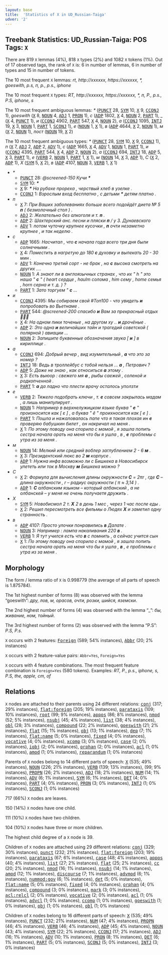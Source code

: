 ```yaml
---
layout: base
title:  'Statistics of X in UD_Russian-Taiga'
udver: '2'
---
```


## Treebank Statistics: UD_Russian-Taiga: POS Tags: `X`

There are 819 `X` lemmas (4%), 818 `X` types (2%) and 1082 `X` tokens (1%).
Out of 17 observed tags, the rank of `X` is: 6 in number of lemmas, 6 in number of types and 15 in number of tokens.

The 10 most frequent `X` lemmas: <em>rt, http://xxxxxx, https://xxxxxx, *, goeswith, p.s, п, p., p.s., iphone</em>

The 10 most frequent `X` types:  <em>RT, http://xxxxxx, https://xxxxxx, *, п, P., p.s., P.S, iphone, s</em>

The 10 most frequent ambiguous lemmas: <em>*</em> (<tt><a href="ru_taiga-pos-PUNCT.html">PUNCT</a></tt> 28, <tt><a href="ru_taiga-pos-SYM.html">SYM</a></tt> 10, <tt><a href="ru_taiga-pos-X.html">X</a></tt> 9, <tt><a href="ru_taiga-pos-CCONJ.html">CCONJ</a></tt> 1), <em>goeswith</em> (<tt><a href="ru_taiga-pos-X.html">X</a></tt> 8, <tt><a href="ru_taiga-pos-NOUN.html">NOUN</a></tt> 4, <tt><a href="ru_taiga-pos-ADJ.html">ADJ</a></tt> 1, <tt><a href="ru_taiga-pos-PRON.html">PRON</a></tt> 1), <em>с</em> (<tt><a href="ru_taiga-pos-ADP.html">ADP</a></tt> 1802, <tt><a href="ru_taiga-pos-X.html">X</a></tt> 4, <tt><a href="ru_taiga-pos-NOUN.html">NOUN</a></tt> 2, <tt><a href="ru_taiga-pos-PART.html">PART</a></tt> 1), <em>_</em> (<tt><a href="ru_taiga-pos-X.html">X</a></tt> 4, <tt><a href="ru_taiga-pos-PUNCT.html">PUNCT</a></tt> 1), <em>и</em> (<tt><a href="ru_taiga-pos-CCONJ.html">CCONJ</a></tt> 4902, <tt><a href="ru_taiga-pos-PART.html">PART</a></tt> 547, <tt><a href="ru_taiga-pos-X.html">X</a></tt> 4, <tt><a href="ru_taiga-pos-NOUN.html">NOUN</a></tt> 2), <em>а</em> (<tt><a href="ru_taiga-pos-CCONJ.html">CCONJ</a></tt> 1095, <tt><a href="ru_taiga-pos-INTJ.html">INTJ</a></tt> 19, <tt><a href="ru_taiga-pos-X.html">X</a></tt> 3, <tt><a href="ru_taiga-pos-NOUN.html">NOUN</a></tt> 1, <tt><a href="ru_taiga-pos-PART.html">PART</a></tt> 1, <tt><a href="ru_taiga-pos-SCONJ.html">SCONJ</a></tt> 1), <em>е</em> (<tt><a href="ru_taiga-pos-NOUN.html">NOUN</a></tt> 1, <tt><a href="ru_taiga-pos-X.html">X</a></tt> 1), <em>в</em> (<tt><a href="ru_taiga-pos-ADP.html">ADP</a></tt> 4644, <tt><a href="ru_taiga-pos-X.html">X</a></tt> 2, <tt><a href="ru_taiga-pos-NOUN.html">NOUN</a></tt> 1), <em>м</em> (<tt><a href="ru_taiga-pos-X.html">X</a></tt> 2, <tt><a href="ru_taiga-pos-NOUN.html">NOUN</a></tt> 1), <em>пост</em> (<tt><a href="ru_taiga-pos-NOUN.html">NOUN</a></tt> 19, <tt><a href="ru_taiga-pos-X.html">X</a></tt> 2)

The 10 most frequent ambiguous types:  <em>*</em> (<tt><a href="ru_taiga-pos-PUNCT.html">PUNCT</a></tt> 28, <tt><a href="ru_taiga-pos-SYM.html">SYM</a></tt> 10, <tt><a href="ru_taiga-pos-X.html">X</a></tt> 9, <tt><a href="ru_taiga-pos-CCONJ.html">CCONJ</a></tt> 1), <em>п</em> (<tt><a href="ru_taiga-pos-X.html">X</a></tt> 7, <tt><a href="ru_taiga-pos-ADJ.html">ADJ</a></tt> 2, <tt><a href="ru_taiga-pos-ADP.html">ADP</a></tt> 2, <tt><a href="ru_taiga-pos-ADV.html">ADV</a></tt> 1), <em>с</em> (<tt><a href="ru_taiga-pos-ADP.html">ADP</a></tt> 1665, <tt><a href="ru_taiga-pos-X.html">X</a></tt> 4, <tt><a href="ru_taiga-pos-ADV.html">ADV</a></tt> 1, <tt><a href="ru_taiga-pos-NOUN.html">NOUN</a></tt> 1, <tt><a href="ru_taiga-pos-PART.html">PART</a></tt> 1), <em>и</em> (<tt><a href="ru_taiga-pos-CCONJ.html">CCONJ</a></tt> 4395, <tt><a href="ru_taiga-pos-PART.html">PART</a></tt> 544, <tt><a href="ru_taiga-pos-X.html">X</a></tt> 4, <tt><a href="ru_taiga-pos-ADP.html">ADP</a></tt> 2, <tt><a href="ru_taiga-pos-NOUN.html">NOUN</a></tt> 2), <em>а</em> (<tt><a href="ru_taiga-pos-CCONJ.html">CCONJ</a></tt> 694, <tt><a href="ru_taiga-pos-INTJ.html">INTJ</a></tt> 18, <tt><a href="ru_taiga-pos-ADP.html">ADP</a></tt> 5, <tt><a href="ru_taiga-pos-X.html">X</a></tt> 3, <tt><a href="ru_taiga-pos-PART.html">PART</a></tt> 1), <em>е</em> (<tt><a href="ru_taiga-pos-VERB.html">VERB</a></tt> 2, <tt><a href="ru_taiga-pos-NOUN.html">NOUN</a></tt> 1, <tt><a href="ru_taiga-pos-PART.html">PART</a></tt> 1, <tt><a href="ru_taiga-pos-X.html">X</a></tt> 1), <em>м</em> (<tt><a href="ru_taiga-pos-NOUN.html">NOUN</a></tt> 14, <tt><a href="ru_taiga-pos-X.html">X</a></tt> 3, <tt><a href="ru_taiga-pos-ADP.html">ADP</a></tt> 1), <em>C</em> (<tt><a href="ru_taiga-pos-X.html">X</a></tt> 2, <tt><a href="ru_taiga-pos-ADP.html">ADP</a></tt> 1), <em>Х</em> (<tt><a href="ru_taiga-pos-SYM.html">SYM</a></tt> 5, <tt><a href="ru_taiga-pos-X.html">X</a></tt> 2), <em>в</em> (<tt><a href="ru_taiga-pos-ADP.html">ADP</a></tt> 4107, <tt><a href="ru_taiga-pos-NOUN.html">NOUN</a></tt> 3, <tt><a href="ru_taiga-pos-VERB.html">VERB</a></tt> 1, <tt><a href="ru_taiga-pos-X.html">X</a></tt> 1)


* <em>*</em>
  * <tt><a href="ru_taiga-pos-PUNCT.html">PUNCT</a></tt> 28: <em>@screened-150 Кучи <b>*</b></em>
  * <tt><a href="ru_taiga-pos-SYM.html">SYM</a></tt> 10: <em><b>*</b></em>
  * <tt><a href="ru_taiga-pos-X.html">X</a></tt> 9: <em><b>*</b> <b>*</b> <b>*</b> На рубахе прореха , черствый хлеб в узелке .</em>
  * <tt><a href="ru_taiga-pos-CCONJ.html">CCONJ</a></tt> 1: <em>Взрослым вход бесплатно , с детьми <b>*</b> детям платно .</em>
* <em>п</em>
  * <tt><a href="ru_taiga-pos-X.html">X</a></tt> 7: <em>При Ваших заболеваниях больше всего подойдёт диета № 5 <b>п</b> ( безмолочный стол ) .</em>
  * <tt><a href="ru_taiga-pos-ADJ.html">ADJ</a></tt> 2: <em>Желательно без алкоголя и т. <b>п</b> .</em>
  * <tt><a href="ru_taiga-pos-ADP.html">ADP</a></tt> 2: <em>Шахтерский анс. песни и пляски <b>п</b> / у З. Дунаевского</em>
  * <tt><a href="ru_taiga-pos-ADV.html">ADV</a></tt> 1: <em>потом чуточку крупнее кусочки , <b>п</b> очти незаметно крупнее , и так неделю .</em>
* <em>с</em>
  * <tt><a href="ru_taiga-pos-ADP.html">ADP</a></tt> 1665: <em>Насчитал , что <b>с</b> начала года всего три дня были солнечными .</em>
  * <tt><a href="ru_taiga-pos-X.html">X</a></tt> 4: <em>Поместить в нагретую до 180 <b>с</b> духовку и выпекать 20 - 30 мин .</em>
  * <tt><a href="ru_taiga-pos-ADV.html">ADV</a></tt> 1: <em>Конечно третий сорт - не брак , но <b>с</b> высока смотреть на других ….</em>
  * <tt><a href="ru_taiga-pos-NOUN.html">NOUN</a></tt> 1: <em>А знают ли в англоязычных странах , что их " h " это наша " <b>с</b> " ( heart сердце , haulm солома , him сему , home семья , horn серна и т. д. ) ?</em>
  * <tt><a href="ru_taiga-pos-PART.html">PART</a></tt> 1: <em>Зато торгуем " <b>с</b> ...</em>
* <em>и</em>
  * <tt><a href="ru_taiga-pos-CCONJ.html">CCONJ</a></tt> 4395: <em>Мы собираем свой #Топ100 - что увидеть <b>и</b> попробовать во Вьетнаме .</em>
  * <tt><a href="ru_taiga-pos-PART.html">PART</a></tt> 544: <em>@screened-200 спасибо <b>и</b> Вам за прекрасный отдых 👌🏻🌸</em>
  * <tt><a href="ru_taiga-pos-X.html">X</a></tt> 4: <em>На одном пики точеные , на другом ху .. <b>и</b> дрочёные .</em>
  * <tt><a href="ru_taiga-pos-ADP.html">ADP</a></tt> 2: <em>Это одна <b>и</b> величайших тайн и трагедий советской ( полярной ) авиации ...</em>
  * <tt><a href="ru_taiga-pos-NOUN.html">NOUN</a></tt> 2: <em>Запишите буквенные обозначения звука [ <b>и</b> ] в кириллице .</em>
* <em>а</em>
  * <tt><a href="ru_taiga-pos-CCONJ.html">CCONJ</a></tt> 694: <em>Добрый вечер , вид изумительный , <b>а</b> что это за номер ?</em>
  * <tt><a href="ru_taiga-pos-INTJ.html">INTJ</a></tt> 18: <em>Ведь в троллейбус с тобой нельзя ... <b>а</b> , Петрович ?</em>
  * <tt><a href="ru_taiga-pos-ADP.html">ADP</a></tt> 5: <em>Даже не знаю , как относиться <b>а</b> этому .</em>
  * <tt><a href="ru_taiga-pos-X.html">X</a></tt> 3: <em>Есть выюор : свежего мя <b>а</b> , рыбы саежей , соленой и родкопченной .</em>
  * <tt><a href="ru_taiga-pos-PART.html">PART</a></tt> 1: <em><b>а</b> да ладно что плести врачу осталось уползти</em>
* <em>е</em>
  * <tt><a href="ru_taiga-pos-VERB.html">VERB</a></tt> 2: <em>Тяжело подобрать ключи , т. <b>е</b> совсем закрылась мадам , а лишь манипулирует .</em>
  * <tt><a href="ru_taiga-pos-NOUN.html">NOUN</a></tt> 1: <em>Например в верхнелужицком языке буква " <b>е</b> " произносится как [ ɛ ] , а буква " ě " проихносится как [ e ] .</em>
  * <tt><a href="ru_taiga-pos-PART.html">PART</a></tt> 1: <em>Пошла и нажаловалась папе что я такая плохая ин <b>е</b> проверяю бабушкин билет , он накричал на меня .</em>
  * <tt><a href="ru_taiga-pos-X.html">X</a></tt> 1: <em>По этому поводу она спорила с мамой , я зашла попить сестра начала орать на меня что бы я ушла , в , <b>е</b> проблемы с утра из за меня .</em>
* <em>м</em>
  * <tt><a href="ru_taiga-pos-NOUN.html">NOUN</a></tt> 14: <em>Мелкий или средний воблер заглублением 2 - 6 <b>м</b> .</em>
  * <tt><a href="ru_taiga-pos-X.html">X</a></tt> 3: <em>Президентский люкс во 2 <b>м</b> корпусе .</em>
  * <tt><a href="ru_taiga-pos-ADP.html">ADP</a></tt> 1: <em>Нужна инфа возможно ли с Бишкека в Новосибирск улететь или ток в Москву <b>м</b> Бишкека можно ?</em>
* <em>C</em>
  * <tt><a href="ru_taiga-pos-X.html">X</a></tt> 2: <em>Формула для вычисления длины окружности <b>C</b> = 2πr , где <b>C</b> – длина окружности , r – радиус окружности ( π ≈ 3,14 ) .</em>
  * <tt><a href="ru_taiga-pos-ADP.html">ADP</a></tt> 1: <em><b>C</b> албанским языком – который албанский , а не олбанскей – у меня не очень получаетя дружить .</em>
* <em>Х</em>
  * <tt><a href="ru_taiga-pos-SYM.html">SYM</a></tt> 5: <em>Новобисмол 2 т. <b>Х</b> 2 в день 1 мес , через 1 час после еды .</em>
  * <tt><a href="ru_taiga-pos-X.html">X</a></tt> 2: <em>Решил пересмотреть все фильмы о Людях <b>Х</b> и заметил одну странность .</em>
* <em>в</em>
  * <tt><a href="ru_taiga-pos-ADP.html">ADP</a></tt> 4107: <em>Просто улочки понравились <b>в</b> Далате .</em>
  * <tt><a href="ru_taiga-pos-NOUN.html">NOUN</a></tt> 3: <em>Например : лампа накаливания 220 <b>в</b> .</em>
  * <tt><a href="ru_taiga-pos-VERB.html">VERB</a></tt> 1: <em>Я тут учился есть что <b>в</b> с помнить , а сейчас учится сын</em>
  * <tt><a href="ru_taiga-pos-X.html">X</a></tt> 1: <em>По этому поводу она спорила с мамой , я зашла попить сестра начала орать на меня что бы я ушла , <b>в</b> , е проблемы с утра из за меня .</em>

## Morphology

The form / lemma ratio of `X` is 0.998779 (the average of all parts of speech is 1.875784).

The 1st highest number of forms (8) was observed with the lemma “goeswith”: <em>дру, лов, м, орасов, очти, розки, шийся, яземски</em>.

The 2nd highest number of forms (4) was observed with the lemma “_”: <em>бы, живание, ном, тойный</em>.

The 3rd highest number of forms (2) was observed with the lemma “P.S”: <em>P.S, P.s</em>.

`X` occurs with 2 features: <tt><a href="ru_taiga-feat-Foreign.html">Foreign</a></tt> (589; 54% instances), <tt><a href="ru_taiga-feat-Abbr.html">Abbr</a></tt> (20; 2% instances)

`X` occurs with 2 feature-value pairs: `Abbr=Yes`, `Foreign=Yes`

`X` occurs with 4 feature combinations.
The most frequent feature combination is `Foreign=Yes` (580 tokens).
Examples: <em>RT, P., p.s., iphone, s, P.S, the, apple, cm, of</em>


## Relations

`X` nodes are attached to their parents using 24 different relations: <tt><a href="ru_taiga-dep-conj.html">conj</a></tt> (317; 29% instances), <tt><a href="ru_taiga-dep-flat-foreign.html">flat:foreign</a></tt> (205; 19% instances), <tt><a href="ru_taiga-dep-parataxis.html">parataxis</a></tt> (109; 10% instances), <tt><a href="ru_taiga-dep-root.html">root</a></tt> (99; 9% instances), <tt><a href="ru_taiga-dep-appos.html">appos</a></tt> (86; 8% instances), <tt><a href="ru_taiga-dep-nmod.html">nmod</a></tt> (52; 5% instances), <tt><a href="ru_taiga-dep-nsubj.html">nsubj</a></tt> (45; 4% instances), <tt><a href="ru_taiga-dep-list.html">list</a></tt> (38; 4% instances), <tt><a href="ru_taiga-dep-obl.html">obl</a></tt> (28; 3% instances), <tt><a href="ru_taiga-dep-compound.html">compound</a></tt> (22; 2% instances), <tt><a href="ru_taiga-dep-goeswith.html">goeswith</a></tt> (21; 2% instances), <tt><a href="ru_taiga-dep-flat.html">flat</a></tt> (15; 1% instances), <tt><a href="ru_taiga-dep-obj.html">obj</a></tt> (13; 1% instances), <tt><a href="ru_taiga-dep-dep.html">dep</a></tt> (7; 1% instances), <tt><a href="ru_taiga-dep-flat-name.html">flat:name</a></tt> (5; 0% instances), <tt><a href="ru_taiga-dep-fixed.html">fixed</a></tt> (4; 0% instances), <tt><a href="ru_taiga-dep-vocative.html">vocative</a></tt> (4; 0% instances), <tt><a href="ru_taiga-dep-xcomp.html">xcomp</a></tt> (3; 0% instances), <tt><a href="ru_taiga-dep-case.html">case</a></tt> (2; 0% instances), <tt><a href="ru_taiga-dep-iobj.html">iobj</a></tt> (2; 0% instances), <tt><a href="ru_taiga-dep-orphan.html">orphan</a></tt> (2; 0% instances), <tt><a href="ru_taiga-dep-acl.html">acl</a></tt> (1; 0% instances), <tt><a href="ru_taiga-dep-amod.html">amod</a></tt> (1; 0% instances), <tt><a href="ru_taiga-dep-reparandum.html">reparandum</a></tt> (1; 0% instances)

Parents of `X` nodes belong to 14 different parts of speech: <tt><a href="ru_taiga-pos-X.html">X</a></tt> (535; 49% instances), <tt><a href="ru_taiga-pos-NOUN.html">NOUN</a></tt> (226; 21% instances), <tt><a href="ru_taiga-pos-VERB.html">VERB</a></tt> (139; 13% instances),  (99; 9% instances), <tt><a href="ru_taiga-pos-PROPN.html">PROPN</a></tt> (26; 2% instances), <tt><a href="ru_taiga-pos-ADJ.html">ADJ</a></tt> (18; 2% instances), <tt><a href="ru_taiga-pos-NUM.html">NUM</a></tt> (14; 1% instances), <tt><a href="ru_taiga-pos-ADV.html">ADV</a></tt> (6; 1% instances), <tt><a href="ru_taiga-pos-SYM.html">SYM</a></tt> (6; 1% instances), <tt><a href="ru_taiga-pos-DET.html">DET</a></tt> (4; 0% instances), <tt><a href="ru_taiga-pos-PART.html">PART</a></tt> (4; 0% instances), <tt><a href="ru_taiga-pos-PRON.html">PRON</a></tt> (3; 0% instances), <tt><a href="ru_taiga-pos-INTJ.html">INTJ</a></tt> (1; 0% instances), <tt><a href="ru_taiga-pos-SCONJ.html">SCONJ</a></tt> (1; 0% instances)

717 (66%) `X` nodes are leaves.

150 (14%) `X` nodes have one child.

111 (10%) `X` nodes have two children.

104 (10%) `X` nodes have three or more children.

The highest child degree of a `X` node is 39.

Children of `X` nodes are attached using 29 different relations: <tt><a href="ru_taiga-dep-conj.html">conj</a></tt> (329; 30% instances), <tt><a href="ru_taiga-dep-punct.html">punct</a></tt> (232; 21% instances), <tt><a href="ru_taiga-dep-flat-foreign.html">flat:foreign</a></tt> (203; 19% instances), <tt><a href="ru_taiga-dep-parataxis.html">parataxis</a></tt> (67; 6% instances), <tt><a href="ru_taiga-dep-case.html">case</a></tt> (48; 4% instances), <tt><a href="ru_taiga-dep-appos.html">appos</a></tt> (40; 4% instances), <tt><a href="ru_taiga-dep-list.html">list</a></tt> (27; 2% instances), <tt><a href="ru_taiga-dep-flat.html">flat</a></tt> (25; 2% instances), <tt><a href="ru_taiga-dep-cc.html">cc</a></tt> (20; 2% instances), <tt><a href="ru_taiga-dep-nmod.html">nmod</a></tt> (16; 1% instances), <tt><a href="ru_taiga-dep-nsubj.html">nsubj</a></tt> (14; 1% instances), <tt><a href="ru_taiga-dep-amod.html">amod</a></tt> (12; 1% instances), <tt><a href="ru_taiga-dep-discourse.html">discourse</a></tt> (7; 1% instances), <tt><a href="ru_taiga-dep-advmod.html">advmod</a></tt> (6; 1% instances), <tt><a href="ru_taiga-dep-nummod-gov.html">nummod:gov</a></tt> (6; 1% instances), <tt><a href="ru_taiga-dep-det.html">det</a></tt> (5; 0% instances), <tt><a href="ru_taiga-dep-flat-name.html">flat:name</a></tt> (5; 0% instances), <tt><a href="ru_taiga-dep-fixed.html">fixed</a></tt> (4; 0% instances), <tt><a href="ru_taiga-dep-orphan.html">orphan</a></tt> (4; 0% instances), <tt><a href="ru_taiga-dep-compound.html">compound</a></tt> (3; 0% instances), <tt><a href="ru_taiga-dep-mark.html">mark</a></tt> (3; 0% instances), <tt><a href="ru_taiga-dep-acl-relcl.html">acl:relcl</a></tt> (2; 0% instances), <tt><a href="ru_taiga-dep-vocative.html">vocative</a></tt> (2; 0% instances), <tt><a href="ru_taiga-dep-acl.html">acl</a></tt> (1; 0% instances), <tt><a href="ru_taiga-dep-advcl.html">advcl</a></tt> (1; 0% instances), <tt><a href="ru_taiga-dep-ccomp.html">ccomp</a></tt> (1; 0% instances), <tt><a href="ru_taiga-dep-goeswith.html">goeswith</a></tt> (1; 0% instances), <tt><a href="ru_taiga-dep-obj.html">obj</a></tt> (1; 0% instances), <tt><a href="ru_taiga-dep-obl.html">obl</a></tt> (1; 0% instances)

Children of `X` nodes belong to 16 different parts of speech: <tt><a href="ru_taiga-pos-X.html">X</a></tt> (535; 49% instances), <tt><a href="ru_taiga-pos-PUNCT.html">PUNCT</a></tt> (232; 21% instances), <tt><a href="ru_taiga-pos-NUM.html">NUM</a></tt> (47; 4% instances), <tt><a href="ru_taiga-pos-PROPN.html">PROPN</a></tt> (46; 4% instances), <tt><a href="ru_taiga-pos-VERB.html">VERB</a></tt> (46; 4% instances), <tt><a href="ru_taiga-pos-ADP.html">ADP</a></tt> (45; 4% instances), <tt><a href="ru_taiga-pos-NOUN.html">NOUN</a></tt> (43; 4% instances), <tt><a href="ru_taiga-pos-SYM.html">SYM</a></tt> (22; 2% instances), <tt><a href="ru_taiga-pos-CCONJ.html">CCONJ</a></tt> (17; 2% instances), <tt><a href="ru_taiga-pos-ADJ.html">ADJ</a></tt> (16; 1% instances), <tt><a href="ru_taiga-pos-ADV.html">ADV</a></tt> (10; 1% instances), <tt><a href="ru_taiga-pos-PRON.html">PRON</a></tt> (8; 1% instances), <tt><a href="ru_taiga-pos-DET.html">DET</a></tt> (6; 1% instances), <tt><a href="ru_taiga-pos-PART.html">PART</a></tt> (5; 0% instances), <tt><a href="ru_taiga-pos-SCONJ.html">SCONJ</a></tt> (5; 0% instances), <tt><a href="ru_taiga-pos-INTJ.html">INTJ</a></tt> (3; 0% instances)


